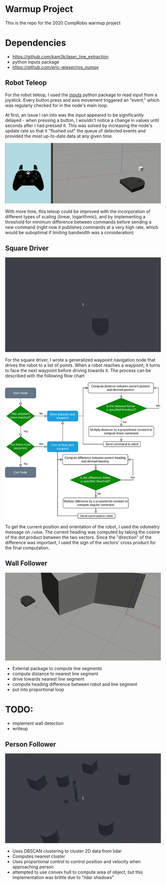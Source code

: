 # Warmup Project
This is the repo for the 2020 CompRobo warmup project

# Dependencies
+ https://github.com/kam3k/laser_line_extraction
+ python inputs package
+ https://github.com/eric-wieser/ros_numpy

## Robot Teleop
For the robot teleop, I used the [inputs](https://github.com/zeth/inputs) python package to read input from a joystick. Every button press and axis movement triggered an "event," which was regularly checked for in the node's main loop.

At first, an issue I ran into was the input appeared to be significantly delayed - when pressing a button, I wouldn't notice a change in values until seconds after I had pressed it. This was solved by increasing the node's update rate so that it "flushed out" the queue of detected events and provided the most up-to-date data at any given time.

![teleop demo](img/teleop.gif)

With more time, this teleop could be improved with the incorporation of different types of scaling (linear, logarithmic), and by implementing a threshold for minimum difference between commands before sending a new command (right now it publishes commands at a very high rate, which would be suboptimal if limiting bandwidth was a consideration)


## Square Driver
![drive square demo](img/drive_square.gif)

For the square driver, I wrote a generalized waypoint navigation node that drives the robot to a list of points. When a robot reaches a waypoint, it turns to face the next waypoint before driving towards it. The process can be described with the following flow chart

![drive square flow](img/square_driver_flowchart.jpg)

To get the current position and orientation of the robot, I used the odometry message on `/odom`. The current heading was computed by taking the cosine of the dot product between the two vectors. Since the "direction" of the difference was important, I used the sign of the vectors' cross product for the final computation.  



<!-- For each behavior, describe the problem at a high-level. Include any relevant diagrams that help explain your approach.  Discuss your strategy at a high-level and include any tricky decisions that had to be made to realize a successful implementation.
For the finite state controller, what was the overall behavior. What were the states? What did the robot do in each state? How did you combine and how did you detect when to transition between behaviors?  Consider including a state transition diagram in your writeup.
How was your code structured? Make sure to include a sufficient detail about the object-oriented structure you used for your project.
What if any challenges did you face along the way?
What would you do to improve your project if you had more time?
What are the key takeaways from this assignment for future robotic programming projects? For each takeaway, provide a sentence or two of elaboration. -->


## Wall Follower
![wall follow demo](img/wall_follow4.gif)
+ External package to compute line segments
+ compute distance to nearest line segment
+ drive towards nearest line segment
+ compute heading difference between robot and line segment
+ put into proportional loop

# TODO:
- implement wall detection
- writeup

## Person Follower
![person follow demo](img/person_follow.gif)
+ Uses DBSCAN clustering to cluster 2D data from lidar
+ Computes nearest cluster
+ Uses proportional control to control position and velocity when approaching person 
+ attempted to use convex hull to compute area of object, but this implementation was brittle due to "lidar shadows"
